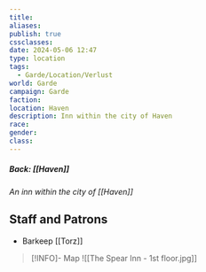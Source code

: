 ```yaml
---
title: 
aliases: 
publish: true
cssclasses: 
date: 2024-05-06 12:47
type: location
tags:
  - Garde/Location/Verlust
world: Garde
campaign: Garde
faction: 
location: Haven
description: Inn within the city of Haven
race: 
gender: 
class:
---
```

##### Back: [[Haven]]

*An inn within the city of [[Haven]]*

## Staff and Patrons
- Barkeep [[Torz]]

> [!INFO]- Map
> ![[The Spear Inn - 1st floor.jpg]]
